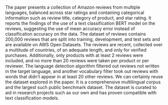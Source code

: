 The paper presents a collection of Amazon reviews from multiple languages, balanced across star ratings and containing categorical information such as review title, category of product, and star rating. It reports the findings of the use of a text classification BERT model on the reviews, suggesting the use of mean accuracy error instead of classification accuracy on the data. The dataset of reviews contains 200,000 reviews that are split into training, development, and test sets and are available on AWS Open Datasets. The reviews are recent, collected over a multitude of countries, of an adequate length, and only for verified purchases. Additionally, only products with at least 2 reviews were included, and no more than 20 reviews were taken per product or per reviewer. The language detection algorithm filtered out reviews not written in the target language, and another vocabulary filter took out reviews with words that didn’t appear in at least 20 other reviews. We can certainly reuse the dataset explored in the paper. It is a comprehensive multilingual corpus and the largest such public benchmark dataset. The dataset is curated to aid in research projects such as our own and has proven compatible with text classification models. 
